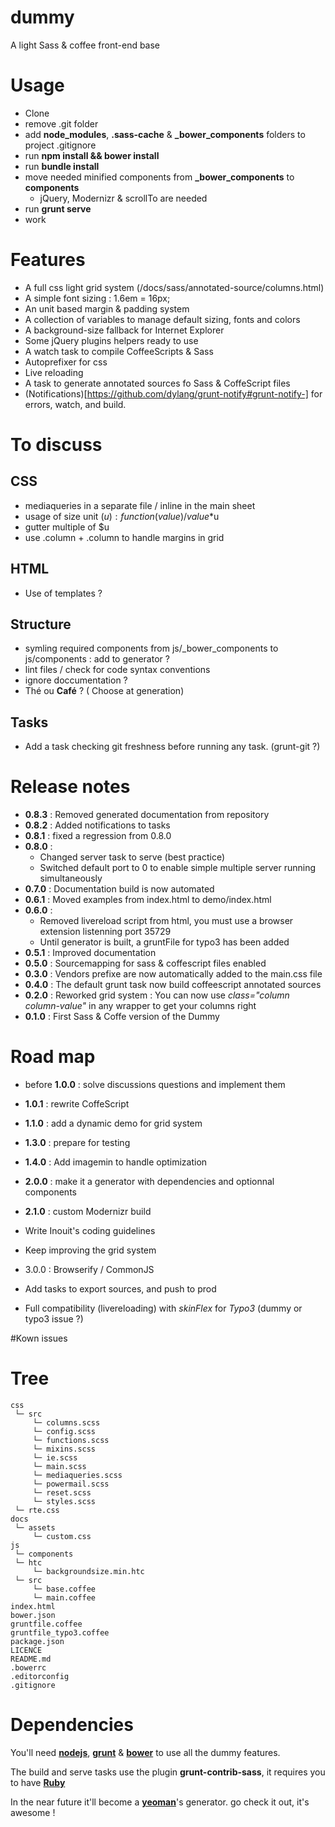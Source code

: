 dummy
=====

A light Sass &amp; coffee front-end base


# Usage

- Clone
- remove .git folder
- add **node_modules**, **.sass-cache** & **\_bower\_components** folders to project .gitignore
- run **npm install && bower install**
- run **bundle install**
- move needed minified components from **\_bower\_components** to **components**
  - jQuery, Modernizr & scrollTo are needed
- run **grunt serve**
- work


# Features

- A full css light grid system (/docs/sass/annotated-source/columns.html)
- A simple font sizing : 1.6em = 16px;
- An unit based margin & padding system
- A collection of variables to manage default sizing, fonts and colors
- A background-size fallback for Internet Explorer
- Some jQuery plugins helpers ready to use
- A watch task to compile CoffeeScripts & Sass
- Autoprefixer for css
- Live reloading
- A task to generate annotated sources fo Sass & CoffeScript files
- (Notifications)[https://github.com/dylang/grunt-notify#grunt-notify-] for errors, watch, and build.


# To discuss

## CSS

- mediaqueries in a separate file / inline in the main sheet
- usage of size unit ($u) : function(value) / value*$u
- gutter multiple of $u
- use .column + .column to handle margins in grid

## HTML

- Use of templates ?

## Structure

- symling required components from js/\_bower\_components to js/components : add to generator ?
- lint files / check for code syntax conventions
- ignore doccumentation ?
- Thé ou **Café** ? ( Choose at generation)

## Tasks

- Add a task checking git freshness before running any task. (grunt-git ?)


# Release notes

- **0.8.3** : Removed generated documentation from repository
- **0.8.2** : Added notifications to tasks
- **0.8.1** : fixed a regression from 0.8.0
- **0.8.0** :
  - Changed server task to serve (best practice)
  - Switched default port to 0 to enable simple multiple server running simultaneously
- **0.7.0** :    Documentation build is now automated
- **0.6.1** :    Moved examples from index.html to demo/index.html
- **0.6.0** :
  - Removed livereload script from html, you must use a browser extension listenning port 35729
  - Until generator is built, a gruntFile for typo3 has been added
- **0.5.1** :    Improved documentation
- **0.5.0** :    Sourcemapping for sass & coffescript files enabled
- **0.3.0** :    Vendors prefixe are now automatically added to the main.css file
- **0.4.0** :    The default grunt task now build coffeescript annotated sources
- **0.2.0** :    Reworked grid system : You can now use *class="column column-value"* in any wrapper to get your columns right
- **0.1.0** :    First Sass & Coffe version of the Dummy


# Road map

- before **1.0.0** : solve discussions questions and implement them
- **1.0.1** : rewrite CoffeScript
- **1.1.0** : add a dynamic demo for grid system
- **1.3.0** : prepare for testing
- **1.4.0** : Add imagemin to handle optimization
- **2.0.0** : make it a generator with dependencies and optionnal components
- **2.1.0** : custom Modernizr build


- Write Inouit's coding guidelines
- Keep improving the grid system
- 3.0.0 : Browserify / CommonJS
- Add tasks to export sources, and push to prod
- Full compatibility (livereloading) with *skinFlex* for *Typo3* (dummy or typo3 issue ?)


#Kown issues


# Tree

    css
     └─ src
         └─ columns.scss
         └─ config.scss
         └─ functions.scss
         └─ mixins.scss
         └─ ie.scss
         └─ main.scss
         └─ mediaqueries.scss
         └─ powermail.scss
         └─ reset.scss
         └─ styles.scss
     └─ rte.css
    docs
     └─ assets
         └─ custom.css
    js
     └─ components
     └─ htc
         └─ backgroundsize.min.htc
     └─ src
         └─ base.coffee
         └─ main.coffee
    index.html
    bower.json
    gruntfile.coffee
    gruntfile_typo3.coffee
    package.json
    LICENCE
    README.md
    .bowerrc
    .editorconfig
    .gitignore


# Dependencies

You'll need **[nodejs](http://nodejs.org)**, **[grunt](http://gruntjs.com)** & **[bower](http://bower.io)** to use all the dummy features.

The build and serve tasks use the plugin **grunt-contrib-sass**, it requires you to have **[Ruby](https://www.ruby-lang.org/)**

In the near future it'll become a **[yeoman](http://yeoman.io)**'s generator. go check it out, it's awesome !

